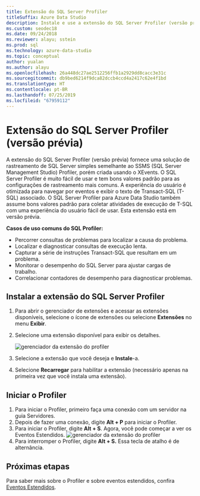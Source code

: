 ```yaml
---
title: Extensão do SQL Server Profiler
titleSuffix: Azure Data Studio
description: Instale e use a extensão do SQL Server Profiler (versão prévia) para o Azure Data Studio
ms.custom: seodec18
ms.date: 09/24/2018
ms.reviewer: alayu; sstein
ms.prod: sql
ms.technology: azure-data-studio
ms.topic: conceptual
author: yualan
ms.author: alayu
ms.openlocfilehash: 26a448dc27ae2512256ffb1a2929dd8cacc3e31c
ms.sourcegitcommit: db9bed6214f9dca82dccb4ccd4a2417c62e4f1bd
ms.translationtype: HT
ms.contentlocale: pt-BR
ms.lasthandoff: 07/25/2019
ms.locfileid: "67959112"
---
```

# <a name="sql-server-profiler-extension-preview"></a>Extensão do SQL Server Profiler (versão prévia)

A extensão do SQL Server Profiler (versão prévia) fornece uma solução de rastreamento de SQL Server simples semelhante ao SSMS (SQL Server Management Studio) Profiler, porém criada usando o XEvents. O SQL Server Profiler é muito fácil de usar e tem bons valores padrão para as configurações de rastreamento mais comuns. A experiência do usuário é otimizada para navegar por eventos e exibir o texto de Transact-SQL (T-SQL) associado. O SQL Server Profiler para Azure Data Studio também assume bons valores padrão para coletar atividades de execução de T-SQL com uma experiência do usuário fácil de usar. Esta extensão está em versão prévia.

**Casos de uso comuns do SQL Profiler:**

- Percorrer consultas de problemas para localizar a causa do problema.
- Localizar e diagnosticar consultas de execução lenta.
- Capturar a série de instruções Transact-SQL que resultam em um problema.
- Monitorar o desempenho do SQL Server para ajustar cargas de trabalho.
- Correlacionar contadores de desempenho para diagnosticar problemas.


## <a name="install-the-sql-server-profiler-extension"></a>Instalar a extensão do SQL Server Profiler

1. Para abrir o gerenciador de extensões e acessar as extensões disponíveis, selecione o ícone de extensões ou selecione **Extensões** no menu **Exibir**.
2. Selecione uma extensão disponível para exibir os detalhes.

   ![gerenciador da extensão do profiler](media/extensions/sql-server-profiler-extension/profiler-extension.png)

1. Selecione a extensão que você deseja e **Instale**-a.
2. Selecione **Recarregar** para habilitar a extensão (necessário apenas na primeira vez que você instala uma extensão).

## <a name="start-profiler"></a>Iniciar o Profiler

1. Para iniciar o Profiler, primeiro faça uma conexão com um servidor na guia Servidores.
2. Depois de fazer uma conexão, digite **Alt + P** para iniciar o Profiler.
3. Para iniciar o Profiler, digite **Alt + S**. Agora, você pode começar a ver os Eventos Estendidos.
    ![gerenciador da extensão do profiler](media/extensions/sql-server-profiler-extension/view-profiler.png)    
1. Para interromper o Profiler, digite **Alt + S.** Essa tecla de atalho é de alternância.

## <a name="next-steps"></a>Próximas etapas

Para saber mais sobre o Profiler e sobre eventos estendidos, confira [Eventos Estendidos](https://docs.microsoft.com/sql/relational-databases/extended-events/extended-events).





